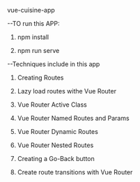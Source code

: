 

vue-cuisine-app

--TO run this APP:

1.	npm install

2.	npm run serve



--Techniques include in this app

1.	Creating Routes

2.	Lazy load routes withe Vue Router

3.	Vue Router Active Class

4.	Vue Router Named Routes and Params

5.	Vue Router Dynamic Routes

6.	Vue Router Nested Routes

7.	Creating a Go-Back button

8.	Create route transitions with Vue Router

